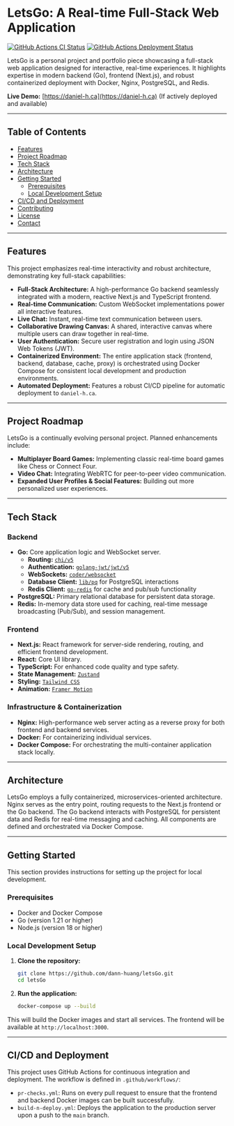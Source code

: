 # LetsGo: A Real-time Full-Stack Web Application

[![GitHub Actions CI Status](https://github.com/dann-huang/letsGo/actions/workflows/pr-checks.yml/badge.svg)](https://github.com/dann-huang/letsGo/actions/workflows/pr-checks.yml)
[![GitHub Actions Deployment Status](https://github.com/dann-huang/letsGo/actions/workflows/build-n-deploy.yml/badge.svg)](https://github.com/dann-huang/letsGo/actions/workflows/build-n-deploy.yml)

LetsGo is a personal project and portfolio piece showcasing a full-stack web application designed for interactive, real-time experiences. It highlights expertise in modern backend (Go), frontend (Next.js), and robust containerized deployment with Docker, Nginx, PostgreSQL, and Redis.

**Live Demo:** [https://daniel-h.ca](https://daniel-h.ca) (If actively deployed and available)

---

## Table of Contents

* [Features](#features)
* [Project Roadmap](#project-roadmap)
* [Tech Stack](#tech-stack)
* [Architecture](#architecture)
* [Getting Started](#getting-started)
    * [Prerequisites](#prerequisites)
    * [Local Development Setup](#local-development-setup)
* [CI/CD and Deployment](#cicd-and-deployment)
* [Contributing](#contributing)
* [License](#license)
* [Contact](#contact)

---

## Features

This project emphasizes real-time interactivity and robust architecture, demonstrating key full-stack capabilities:

* **Full-Stack Architecture:** A high-performance Go backend seamlessly integrated with a modern, reactive Next.js and TypeScript frontend.
* **Real-time Communication:** Custom WebSocket implementations power all interactive features.
* **Live Chat:** Instant, real-time text communication between users.
* **Collaborative Drawing Canvas:** A shared, interactive canvas where multiple users can draw together in real-time.
* **User Authentication:** Secure user registration and login using JSON Web Tokens (JWT).
* **Containerized Environment:** The entire application stack (frontend, backend, database, cache, proxy) is orchestrated using Docker Compose for consistent local development and production environments.
* **Automated Deployment:** Features a robust CI/CD pipeline for automatic deployment to `daniel-h.ca`.

---

## Project Roadmap

LetsGo is a continually evolving personal project. Planned enhancements include:

* **Multiplayer Board Games:** Implementing classic real-time board games like Chess or Connect Four.
* **Video Chat:** Integrating WebRTC for peer-to-peer video communication.
* **Expanded User Profiles & Social Features:** Building out more personalized user experiences.

---

## Tech Stack

### Backend
* **Go:** Core application logic and WebSocket server.
    * **Routing:** [`chi/v5`](https://github.com/go-chi/chi)
    * **Authentication:** [`golang-jwt/jwt/v5`](https://github.com/golang-jwt/jwt)
    * **WebSockets:** [`coder/websocket`](https://github.com/coder/websocket)
    * **Database Client:** [`lib/pq`](https://github.com/lib/pq) for PostgreSQL interactions
    * **Redis Client:** [`go-redis`](https://github.com/go-redis/redis) for cache and pub/sub functionality
* **PostgreSQL:** Primary relational database for persistent data storage.
* **Redis:** In-memory data store used for caching, real-time message broadcasting (Pub/Sub), and session management.

### Frontend
* **Next.js:** React framework for server-side rendering, routing, and efficient frontend development.
* **React:** Core UI library.
* **TypeScript:** For enhanced code quality and type safety.
* **State Management:** [`Zustand`](https://zustand-store.github.io/)
* **Styling:** [`Tailwind CSS`](https://tailwindcss.com/)
* **Animation:** [`Framer Motion`](https://www.framer.com/motion/)

### Infrastructure & Containerization
* **Nginx:** High-performance web server acting as a reverse proxy for both frontend and backend services.
* **Docker:** For containerizing individual services.
* **Docker Compose:** For orchestrating the multi-container application stack locally.

---

## Architecture

LetsGo employs a fully containerized, microservices-oriented architecture. Nginx serves as the entry point, routing requests to the Next.js frontend or the Go backend. The Go backend interacts with PostgreSQL for persistent data and Redis for real-time messaging and caching. All components are defined and orchestrated via Docker Compose.

---

## Getting Started

This section provides instructions for setting up the project for local development.

### Prerequisites

- Docker and Docker Compose
- Go (version 1.21 or higher)
- Node.js (version 18 or higher)

### Local Development Setup

1.  **Clone the repository:**
    ```sh
    git clone https://github.com/dann-huang/letsGo.git
    cd letsGo
    ```

2.  **Run the application:**
    ```sh
    docker-compose up --build
    ```

This will build the Docker images and start all services. The frontend will be available at `http://localhost:3000`.

---

## CI/CD and Deployment

This project uses GitHub Actions for continuous integration and deployment. The workflow is defined in `.github/workflows/`:

-   `pr-checks.yml`: Runs on every pull request to ensure that the frontend and backend Docker images can be built successfully.
-   `build-n-deploy.yml`: Deploys the application to the production server upon a push to the `main` branch.

